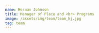 ```yaml
---
name: Herman Johnson
title: Manager of Place and <br> Programs
image: /assets/img/team/team_hj.jpg
tag: team
---
```


